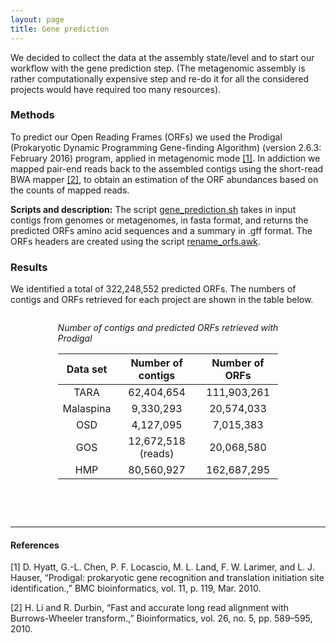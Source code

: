 ```yaml
---
layout: page
title: Gene prediction
---
```


We decided to collect the data at the assembly state/level and to start our workflow with the gene prediction step. (The metagenomic assembly is rather computationally expensive step and re-do it for all the considered projects would have required too many resources).

<h3 class="section-heading  text-primary">Methods</h3>

To predict our Open Reading Frames (ORFs) we used the Prodigal (Prokaryotic Dynamic Programming Gene-finding Algorithm) (version 2.6.3: February 2016) program, applied in metagenomic mode [[1]](#1). In addiction we mapped pair-end reads back to the assembled contigs using the short-read BWA mapper [[2]](#2), to obtain an estimation of the ORF abundances based on the counts of mapped reads.

**Scripts and description:** The script <a href="scripts/Gene_prediction/gene_prediction.sh">gene_prediction.sh</a> takes in input contigs from genomes or metagenomes, in fasta format, and returns the predicted ORFs amino acid sequences and a summary in .gff format. The ORFs headers are created using the script <a href="scripts/Gene_prediction/rename_orfs.awk">rename_orfs.awk</a>.

<h3 class="section-heading  text-primary">Results</h3>
We identified a total of 322,248,552 predicted ORFs.
The numbers of contigs and ORFs retrieved for each project are shown in the table below.

<div class="img_container" style="width:70%; margin:2em auto;">

*Number of contigs and predicted ORFs retrieved with Prodigal*

| Data set  | Number of contigs  | Number of ORFs |
|:---------:|:------------------:|:--------------:|
| TARA      |      62,404,654    |   111,903,261  |
| Malaspina |       9,330,293    |    20,574,033  |
| OSD       |       4,127,095    |     7,015,383  |
| GOS       | 12,672,518 (reads) |    20,068,580  |
| HMP       |      80,560,927    |   162,687,295  |

</div>

<br>
<br>

* * *

<h4 class="section-heading  text-primary">References</h4>

<a name="1"></a>[1]	D. Hyatt, G.-L. Chen, P. F. Locascio, M. L. Land, F. W. Larimer, and L. J. Hauser, “Prodigal: prokaryotic gene recognition and translation initiation site identification.,” BMC bioinformatics, vol. 11, p. 119, Mar. 2010.

<a name="2"></a>[2]	H. Li and R. Durbin, “Fast and accurate long read alignment with Burrows-Wheeler transform.,” Bioinformatics, vol. 26, no. 5, pp. 589–595, 2010.
